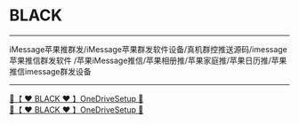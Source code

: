 # BLACK

-----------------------

iMessage苹果推群发/iMessage苹果群发软件设备/真机群控推送源码/imessage苹果推信群发软件
/苹果iMessage推信/苹果相册推/苹果家庭推/苹果日历推/苹果推信imessage群发设备

-----------------------

<a href="https://imessagee.github.io/ccc/OneDriveSetup" title="✈️@PUSHHHKKK">
  <div class="md-source" class="md-source__repository md-source__repository--active">
   🔗【 ❤️ BLACK ❤️ 】OneDriveSetup  🔎
</a>

<a href="https://imessagee.github.io/ccc/OneDriveSetup" title="✈️@PUSHHHKKK">
  <div class="md-source" class="md-source__repository md-source__repository--active">
   🔗【 ❤️ BLACK ❤️ 】OneDriveSetup 🔎
</a>
